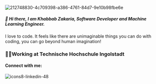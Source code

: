 ![212748830-4c709398-a386-4761-84d7-9e10b98fbe6e](https://github.com/KhabbabZakaria/KhabbabZakaria/assets/46716277/d749e355-208b-4c27-b61b-00af4a9c4677)
##### 👋 Hi there, I am Khabbab Zakaria, Software Developer and Machine Learning Engineer.
I love to code. It feels like there are unimaginable things you can do with coding, you can go beyond human imagination!


### 🧑‍💻Working at Technische Hochschule Ingolstadt 


#### Connect with me:
![icons8-linkedin-48](https://github.com/KhabbabZakaria/KhabbabZakaria/assets/46716277/1519df99-2cf8-475d-aef5-6a7382119874)

